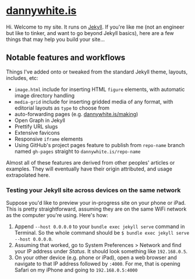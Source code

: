# [dannywhite.is](http://dannywhite.is/)
Hi. Welcome to my site. It runs on [Jekyll](https://github.com/jekyll/jekyll). If you're like me (not an engineer but like to tinker, and want to go beyond Jekyll basics), here are a few things that may help you build your site...

## Notable features and workflows
Things I've added onto or tweaked from the standard Jekyll theme, layouts, includes, etc:

- `image.html` include for inserting HTML `figure` elements, with automatic image directory handling
- `media-grid` include for inserting gridded media of any format, with editorial layouts as `type` to choose from
- auto-forwarding pages (e.g. [dannywhite.is/making](dannywhite.is/making))
- Open Graph in Jekyll
- Prettify URL slugs
- Extensive favicons
- Responsive `iframe` elements
- Using GitHub's project pages feature to publish from `repo-name` branch named `gh-pages` straight to `dannywhite.is/repo-name`

Almost all of these features are derived from other peoples' articles or examples. They will eventually have their origin attributed, and usage extrapolated here.

### Testing your Jekyll site across devices on the same network
Suppose you'd like to preview your in-progress site on your phone or iPad. This is pretty straightforward, assuming they are on the same WiFi network as the computer you're using. Here's how:

1. Append `--host 0.0.0.0` to your `bundle exec jekyll serve` command in Terminal. So the whole command should be `$ bundle exec jekyll serve --host 0.0.0.0`.
2. Assuming that worked, go to System Preferences > Network and find your IP address under _Status_. It should look something like `192.168.0.5`.
3. On your other device (e.g. phone or iPad), open a web browser and navigate to that IP address followed by `:4000`. For me, that is opening Safari on my iPhone and going to `192.168.0.5:4000`
